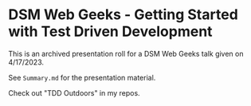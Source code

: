 # DSM Web Geeks - Getting Started with Test Driven Development

This is an archived presentation roll for a DSM Web Geeks talk given on 4/17/2023.

See `Summary.md` for the presentation material.

Check out "TDD Outdoors" in my repos.
